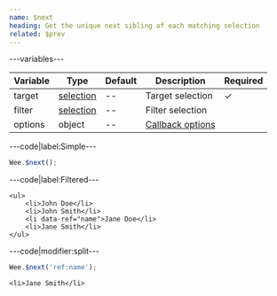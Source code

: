 ```yaml
---
name: $next
heading: Get the unique next sibling of each matching selection
related: $prev
---
```


---variables---

| Variable | Type | Default | Description | Required |
| -- | -- | -- | -- | -- |
| target | [selection](/script#selection) | -- | Target selection | ✓ |
| filter | [selection](/script#selection) | -- | Filter selection ||
| options | object | -- | [Callback options](/script/#functions) ||

---code|label:Simple---

```javascript
Wee.$next();
```

---code|label:Filtered---

```markup
<ul>
	<li>John Doe</li>
	<li>John Smith</li>
	<li data-ref="name">Jane Doe</li>
	<li>Jane Smith</li>
</ul>
```

---code|modifier:split---

```javascript
Wee.$next('ref:name');
```

```markup
<li>Jane Smith</li>
```